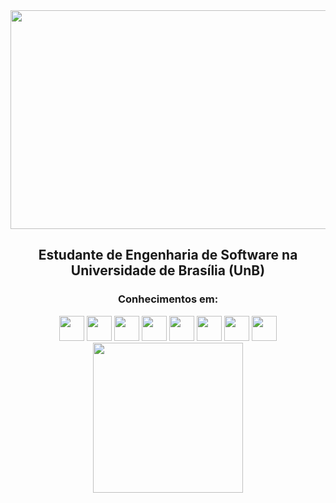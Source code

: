 <div align="center">
          
<img src="https://c.tenor.com/6us3et_6HDoAAAAM/hello-there-hi-there.gif" width="700" height="350"/>

## Estudante de Engenharia de Software na Universidade de Brasília (UnB)
### Conhecimentos em: 
<div>
          <img src="https://cdn.jsdelivr.net/gh/devicons/devicon/icons/javascript/javascript-original.svg" width="40" height="40"/>
          <img src="https://cdn.jsdelivr.net/gh/devicons/devicon/icons/html5/html5-original.svg" width="40" height="40"/>
          <img src="https://cdn.jsdelivr.net/gh/devicons/devicon/icons/css3/css3-original.svg" width="40" height="40"/>
          <img src="https://cdn.jsdelivr.net/gh/devicons/devicon/icons/python/python-original.svg" width="40" height="40"/>
          <img height= "40" width="40 "src="https://cdn.jsdelivr.net/gh/devicons/devicon/icons/nodejs/nodejs-original.svg">
          <img height= "40" width="40 "src="https://cdn.jsdelivr.net/gh/devicons/devicon/icons/react/react-original.svg">
          <img height="40" width="40" src="https://cdn.jsdelivr.net/gh/devicons/devicon/icons/git/git-original.svg">
          <img height="40" width="40" src="https://cdn.jsdelivr.net/gh/devicons/devicon/icons/github/github-original.svg">
</div>
          <img height="240em" src="https://github-readme-stats.vercel.app/api/top-langs/?username=hgaldino05&layout=compact&langs_count=7&theme=dracula"/>
</div>    
 
          
<!-- <div> -->
<!-- <a href="https://github.com/hgaldino05"> -->
<!-- <img height="180em" src="https://github-readme-stats.vercel.app/api?username=hgaldino05&show_icons=true&theme=dracula&include_all_commits=true&count_private=true%22"/> -->
<!-- <img height="180em" src="https://github-readme-stats.vercel.app/api/top-langs/?username=hgaldino05&layout=compact&langs_count=7&theme=dracula"/> -->
<!-- </div> -->



